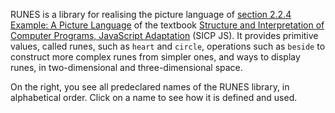 RUNES is a library for realising the picture language of
<a href="https://sourceacademy.org/interactive-sicp/2.2.4">section
2.2.4 Example: A Picture Language</a>
of the textbook
<a href="https://sourceacademy.org/interactive-sicp">Structure and Interpretation
of Computer Programs, JavaScript Adaptation</a> (SICP JS).
It provides primitive values, called runes, such
as `heart` and `circle`, operations such as `beside`
to construct more complex runes from simpler ones, and ways
to display runes, in two-dimensional and three-dimensional
space.

On the right, you see all predeclared names of the RUNES library,
in alphabetical
order. Click on a name to see how it is defined and used.

